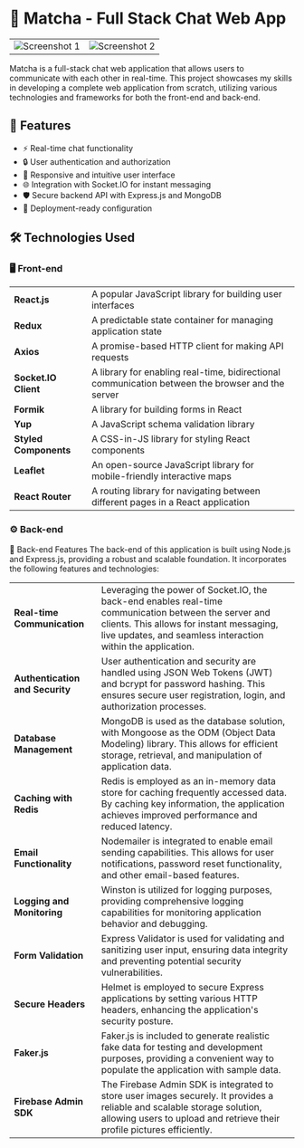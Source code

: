 
# 🌿 Matcha - Full Stack Chat Web App

<table>
  <tr>
    <td>
      <img src="https://github.com/gundam1337/matcha/assets/108071018/5e5b11ee-2893-44ec-a28d-6e343f83b950" alt="Screenshot 1">
    </td>
    <td>
      <img src="https://github.com/gundam1337/matcha/assets/108071018/3a54b5b5-9676-438e-a711-7e59d192f37f" alt="Screenshot 2">
    </td>
  </tr>
</table>


Matcha is a full-stack chat web application that allows users to communicate with each other in real-time. This project showcases my skills in developing a complete web application from scratch, utilizing various technologies and frameworks for both the front-end and back-end.

## 🌟 Features

- ⚡ Real-time chat functionality
- 🔒 User authentication and authorization
- 📱 Responsive and intuitive user interface
- 🌐 Integration with Socket.IO for instant messaging
- 🛡️ Secure backend API with Express.js and MongoDB
- 🚀 Deployment-ready configuration

## 🛠️ Technologies Used

### 🖥️ Front-end

<table>
  <tr>
    <td><strong>React.js</strong></td>
    <td>A popular JavaScript library for building user interfaces</td>
  </tr>
  <tr>
    <td><strong>Redux</strong></td>
    <td>A predictable state container for managing application state</td>
  </tr>
  <tr>
    <td><strong>Axios</strong></td>
    <td>A promise-based HTTP client for making API requests</td>
  </tr>
  <tr>
    <td><strong>Socket.IO Client</strong></td>
    <td>A library for enabling real-time, bidirectional communication between the browser and the server</td>
  </tr>
  <tr>
    <td><strong>Formik</strong></td>
    <td>A library for building forms in React</td>
  </tr>
  <tr>
    <td><strong>Yup</strong></td>
    <td>A JavaScript schema validation library</td>
  </tr>
  <tr>
    <td><strong>Styled Components</strong></td>
    <td>A CSS-in-JS library for styling React components</td>
  </tr>
  <tr>
    <td><strong>Leaflet</strong></td>
    <td>An open-source JavaScript library for mobile-friendly interactive maps</td>
  </tr>
  <tr>
    <td><strong>React Router</strong></td>
    <td>A routing library for navigating between different pages in a React application</td>
  </tr>
</table>

### ⚙️ Back-end
🚀 Back-end Features
The back-end of this application is built using Node.js and Express.js, providing a robust and scalable foundation. It incorporates the following features and technologies:

<table>
  <tr>
    <td><strong>Real-time Communication</strong></td>
    <td>Leveraging the power of Socket.IO, the back-end enables real-time communication between the server and clients. This allows for instant messaging, live updates, and seamless interaction within the application.</td>
  </tr>
  <tr>
    <td><strong>Authentication and Security</strong></td>
    <td>User authentication and security are handled using JSON Web Tokens (JWT) and bcrypt for password hashing. This ensures secure user registration, login, and authorization processes.</td>
  </tr>
  <tr>
    <td><strong>Database Management</strong></td>
    <td>MongoDB is used as the database solution, with Mongoose as the ODM (Object Data Modeling) library. This allows for efficient storage, retrieval, and manipulation of application data.</td>
  </tr>
  <tr>
    <td><strong>Caching with Redis</strong></td>
    <td>Redis is employed as an in-memory data store for caching frequently accessed data. By caching key information, the application achieves improved performance and reduced latency.</td>
  </tr>
  <tr>
    <td><strong>Email Functionality</strong></td>
    <td>Nodemailer is integrated to enable email sending capabilities. This allows for user notifications, password reset functionality, and other email-based features.</td>
  </tr>
  <tr>
    <td><strong>Logging and Monitoring</strong></td>
    <td>Winston is utilized for logging purposes, providing comprehensive logging capabilities for monitoring application behavior and debugging.</td>
  </tr>
  <tr>
    <td><strong>Form Validation</strong></td>
    <td>Express Validator is used for validating and sanitizing user input, ensuring data integrity and preventing potential security vulnerabilities.</td>
  </tr>
  <tr>
    <td><strong>Secure Headers</strong></td>
    <td>Helmet is employed to secure Express applications by setting various HTTP headers, enhancing the application's security posture.</td>
  </tr>
  <tr>
    <td><strong>Faker.js</strong></td>
    <td>Faker.js is included to generate realistic fake data for testing and development purposes, providing a convenient way to populate the application with sample data.</td>
  </tr>
  <tr>
    <td><strong>Firebase Admin SDK</strong></td>
    <td>The Firebase Admin SDK is integrated to store user images securely. It provides a reliable and scalable storage solution, allowing users to upload and retrieve their profile pictures efficiently.</td>
  </tr>
</table>

